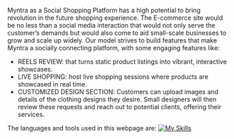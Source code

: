 Myntra as a Social Shopping Platform has a high potential to bring revolution in the future shopping experience. The E-commerce site would be no less than a social media interaction that would not only serve the customer’s demands but would also come to aid small-scale businesses to grow and scale up widely.
Our model strives to build features that make Myntra a socially connecting platform, with some engaging features like: 
  - REELS REVIEW: that turns static product listings into vibrant, interactive showcases. 
  - LIVE SHOPPING: host live shopping sessions where products are showcased in real time.
  - CUSTOMIZED DESIGN SECTION: Customers can upload images and details of the clothing designs they desire. Small designers will then review these requests and reach out to potential clients, offering their services.

The languages and tools used in this webpage are:
[![My Skills](https://skillicons.dev/icons?i=js,html,css,react,firebase)](https://skillicons.dev)
